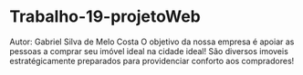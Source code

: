 # Trabalho-19-projetoWeb
Autor: Gabriel Silva de Melo Costa
O objetivo da nossa empresa é apoiar as pessoas a comprar seu imóvel ideal na cidade ideal!     São diversos imoveis estratégicamente preparados para providenciar conforto aos compradores!